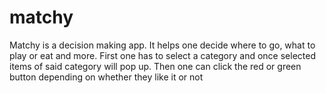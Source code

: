 # matchy
Matchy is a decision making app. It helps one decide where to go, what to play or eat and more.
First one has to select a category and once selected items of said category will pop up.
Then one can click the red or green button depending on whether they like it or not
